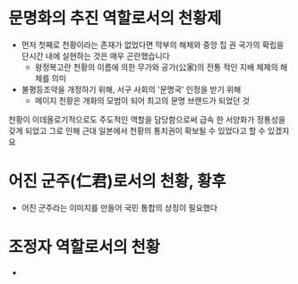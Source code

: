 # 문명화의 추진 역할로서의 천황제
- 먼저 첫째로 천황이라는 존재가 없었다면 막부의 해체와 중앙 집 권 국가의 확립을 단시간 내에 실현하는 것은 매우 곤란했습니다
	- 왕정복고란 천황의 이름에 의한 무가와 공가(公家)의 전통 적인 지배 체제의 해체를 의미
- 불평등조약을 개정하기 위해, 서구 사회의 '문명국' 인정을 받기 위해
	- 메이지 천황은 개화의 모범이 되어 최고의 문명 브랜드가 되었던 것

천황이 이데올로기적으로도 주도적인 역할을 담당함으로써 급속 한 서양화가 정통성을 갖게 되었고 그로 인해 근대 일본에서 천황의 통치권이 확보될 수 있었다고 할 수 있겠지요
# 어진 군주(仁君)로서의 천황, 황후
- 어진 군주라는 이미지를 만들어 국민 통합의 상징이 필요했다
# 조정자 역할로서의 천황
- 